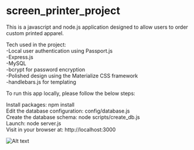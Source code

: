 # screen_printer_project

This is a javascript and node.js application designed to allow users to order custom printed apparel. 

Tech used in the project: \
-Local user authentication using Passport.js \
-Express.js \
-MySQL \
-bcrypt for password encryption \
-Polished design using the Materialize CSS framework \
-handlebars.js for templating

To run this app locally, please follow the below steps: 

Install packages: npm install \
Edit the database configuration: config/database.js \
Create the database schema: node scripts/create_db.js \
Launch: node server.js \
Visit in your browser at: http://localhost:3000 


![Alt text](https://user-images.githubusercontent.com/19658046/33855451-f5168c08-de92-11e7-9b5e-486fb69d0ae1.png "About Page")

